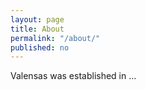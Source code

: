 ```yaml
---
layout: page
title: About
permalink: "/about/"
published: no
---
```


Valensas was established in ...
